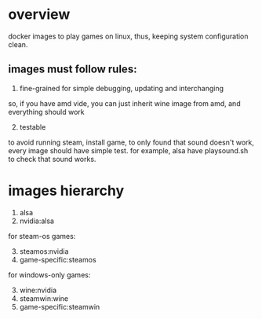 # overview
docker images to play games on linux, thus, keeping system configuration clean.

## images must follow rules:
1. fine-grained for simple debugging, updating and interchanging

so, if you have amd vide, you can just inherit wine image from amd, and everything should work

2. testable

to avoid running steam, install game, to only found that sound doesn't work, 
every image should have simple test. for example, alsa have playsound.sh to check that sound works.


# images hierarchy
1. alsa
2. nvidia:alsa

for steam-os games:

3. steamos:nvidia
4. game-specific:steamos

for windows-only games:

3. wine:nvidia
4. steamwin:wine
5. game-specific:steamwin


